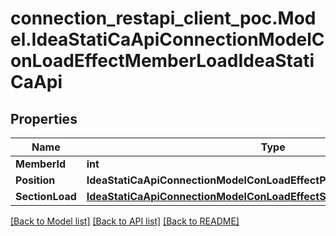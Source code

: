# connection_restapi_client_poc.Model.IdeaStatiCaApiConnectionModelConLoadEffectMemberLoadIdeaStatiCaApi

## Properties

Name | Type | Description | Notes
------------ | ------------- | ------------- | -------------
**MemberId** | **int** |  | [optional] 
**Position** | **IdeaStatiCaApiConnectionModelConLoadEffectPositionEnumIdeaStatiCaApi** |  | [optional] 
**SectionLoad** | [**IdeaStatiCaApiConnectionModelConLoadEffectSectionLoadIdeaStatiCaApi**](IdeaStatiCaApiConnectionModelConLoadEffectSectionLoadIdeaStatiCaApi.md) |  | [optional] 

[[Back to Model list]](../README.md#documentation-for-models) [[Back to API list]](../README.md#documentation-for-api-endpoints) [[Back to README]](../README.md)

